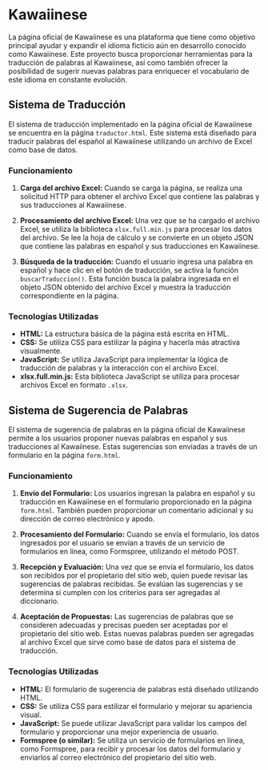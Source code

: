 # Kawaiinese

La página oficial de Kawaiinese es una plataforma que tiene como objetivo principal ayudar y expandir el idioma ficticio aún en desarrollo conocido como Kawaiinese. Este proyecto busca proporcionar herramientas para la traducción de palabras al Kawaiinese, así como también ofrecer la posibilidad de sugerir nuevas palabras para enriquecer el vocabulario de este idioma en constante evolución.

## Sistema de Traducción

El sistema de traducción implementado en la página oficial de Kawaiinese se encuentra en la página `traductor.html`. Este sistema está diseñado para traducir palabras del español al Kawaiinese utilizando un archivo de Excel como base de datos.

### Funcionamiento

1. **Carga del archivo Excel:** Cuando se carga la página, se realiza una solicitud HTTP para obtener el archivo Excel que contiene las palabras y sus traducciones al Kawaiinese.

2. **Procesamiento del archivo Excel:** Una vez que se ha cargado el archivo Excel, se utiliza la biblioteca `xlsx.full.min.js` para procesar los datos del archivo. Se lee la hoja de cálculo y se convierte en un objeto JSON que contiene las palabras en español y sus traducciones en Kawaiinese.

3. **Búsqueda de la traducción:** Cuando el usuario ingresa una palabra en español y hace clic en el botón de traducción, se activa la función `buscarTraduccion()`. Esta función busca la palabra ingresada en el objeto JSON obtenido del archivo Excel y muestra la traducción correspondiente en la página.

### Tecnologías Utilizadas

- **HTML:** La estructura básica de la página está escrita en HTML.
- **CSS:** Se utiliza CSS para estilizar la página y hacerla más atractiva visualmente.
- **JavaScript:** Se utiliza JavaScript para implementar la lógica de traducción de palabras y la interacción con el archivo Excel.
- **xlsx.full.min.js:** Esta biblioteca JavaScript se utiliza para procesar archivos Excel en formato `.xlsx`.

## Sistema de Sugerencia de Palabras

El sistema de sugerencia de palabras en la página oficial de Kawaiinese permite a los usuarios proponer nuevas palabras en español y sus traducciones al Kawaiinese. Estas sugerencias son enviadas a través de un formulario en la página `form.html`.

### Funcionamiento

1. **Envío del Formulario:** Los usuarios ingresan la palabra en español y su traducción en Kawaiinese en el formulario proporcionado en la página `form.html`. También pueden proporcionar un comentario adicional y su dirección de correo electrónico y apodo.

2. **Procesamiento del Formulario:** Cuando se envía el formulario, los datos ingresados por el usuario se envían a través de un servicio de formularios en línea, como Formspree, utilizando el método POST.

3. **Recepción y Evaluación:** Una vez que se envía el formulario, los datos son recibidos por el propietario del sitio web, quien puede revisar las sugerencias de palabras recibidas. Se evalúan las sugerencias y se determina si cumplen con los criterios para ser agregadas al diccionario.

4. **Aceptación de Propuestas:** Las sugerencias de palabras que se consideren adecuadas y precisas pueden ser aceptadas por el propietario del sitio web. Estas nuevas palabras pueden ser agregadas al archivo Excel que sirve como base de datos para el sistema de traducción.

### Tecnologías Utilizadas

- **HTML:** El formulario de sugerencia de palabras está diseñado utilizando HTML.
- **CSS:** Se utiliza CSS para estilizar el formulario y mejorar su apariencia visual.
- **JavaScript:** Se puede utilizar JavaScript para validar los campos del formulario y proporcionar una mejor experiencia de usuario.
- **Formspree (o similar):** Se utiliza un servicio de formularios en línea, como Formspree, para recibir y procesar los datos del formulario y enviarlos al correo electrónico del propietario del sitio web.
